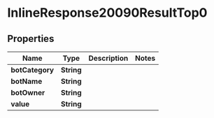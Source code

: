 # InlineResponse20090ResultTop0

## Properties
Name | Type | Description | Notes
------------ | ------------- | ------------- | -------------
**botCategory** | **String** |  | 
**botName** | **String** |  | 
**botOwner** | **String** |  | 
**value** | **String** |  | 
